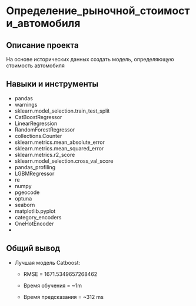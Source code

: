 

# Определение_рыночной_стоимости_автомобиля

## Описание проекта
На основе исторических данных создать модель, определяющую стоимость автомобиля

## Навыки и инструменты
* pandas 
* warnings 
* sklearn.model_selection.train_test_split
* CatBoostRegressor
* LinearRegression
* RandomForestRegressor
* collections.Counter
* sklearn.metrics.mean_absolute_error
* sklearn.metrics.mean_squared_error
* sklearn.metrics.r2_score
* sklearn.model_selection.cross_val_score
* pandas_profiling
* LGBMRegressor
* re
* numpy
* pgeocode
* optuna
* seaborn
* matplotlib.pyplot
* category_encoders
* OneHotEncoder
* 
## Общий вывод

* Лучшая модель Catboost: 

  * RMSE = 1671.5349657268462 

  * Время обучения = ~1m 

  * Время предсказания = ~312 ms






<!--

# Описание проекта "Определение_рыночной_стоимости_автомобиля":

* Я работаю над интересным проектом - разработкой модели для сервиса по продаже автомобилей с пробегом "Не бит, не крашен". Наша цель - создать удобное приложение, которое поможет пользователям узнать рыночную стоимость их автомобилей.

* Мы хотим построить модель, которая будет способна предсказывать рыночную стоимость автомобилей на основе их технических характеристик, комплектации и цен схожих автомобилей. Это позволит нашим клиентам получить честную оценку своего авто перед продажей или обменом.

# Критерии успеха:

* Качество предсказаний - модель должна точно определять стоимость автомобилей, чтобы клиенты могли быть уверены в полученной информации.
* Время обучения модели - важный аспект, и нам необходимо разработать модель, которая обучается быстро, чтобы оперативно обновлять данные и улучшать предсказания.
* Время предсказания модели - также критично, ведь нашим пользователям нужны быстрые результаты.

# Описание данных:

## Признаки

* DateCrawled — дата скачивания анкеты из базы
* VehicleType — тип автомобильного кузова
* RegistrationYear — год регистрации автомобиля
* Gearbox — тип коробки передач
* Power — мощность (л. с.)
* Model — модель автомобиля
* Kilometer — пробег (км)
* RegistrationMonth — месяц регистрации автомобиля
* FuelType — тип топлива
* Brand — марка автомобиля
* Repaired — была машина в ремонте или нет
* DateCreated — дата создания анкеты
* NumberOfPictures — количество фотографий автомобиля
* PostalCode — почтовый индекс владельца анкеты (пользователя)
* LastSeen — дата последней активности пользователя

## Целевой признак

* Price — цена (евро)

